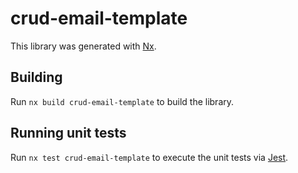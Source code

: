 # crud-email-template

This library was generated with [Nx](https://nx.dev).

## Building

Run `nx build crud-email-template` to build the library.

## Running unit tests

Run `nx test crud-email-template` to execute the unit tests via [Jest](https://jestjs.io).
